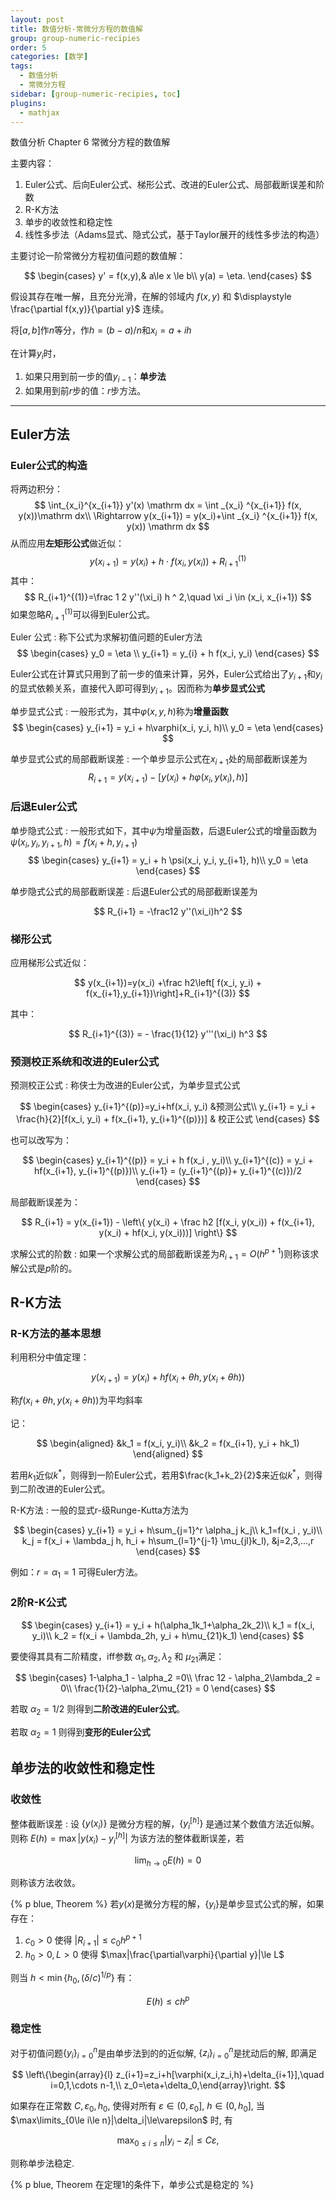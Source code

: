 ```yaml
---
layout: post
title: 数值分析-常微分方程的数值解
group: group-numeric-recipies
order: 5
categories: [数学]
tags:
  - 数值分析
  - 常微分方程
sidebar: [group-numeric-recipies, toc]
plugins:
  - mathjax
---
```


数值分析 Chapter 6 常微分方程的数值解

<!-- more -->

主要内容：

1. Euler公式、后向Euler公式、梯形公式、改进的Euler公式、局部截断误差和阶数
2. R-K方法
3. 单步的收敛性和稳定性
4. 线性多步法（Adams显式、隐式公式，基于Taylor展开的线性多步法的构造）

主要讨论一阶常微分方程初值问题的数值解：

$$
\begin{cases}
    y' = f(x,y),& a\le x \le b\\
    y(a) = \eta.
\end{cases}
$$

假设其存在唯一解，且充分光滑，在解的邻域内 $f(x, y)$ 和 $\displaystyle \frac{\partial f(x,y)}{\partial y}$ 连续。

将$[a,b]$作$n$等分，作$h=(b-a)/n$和$x_i=a+ih$

在计算$y_i$时，

1. 如果只用到前一步的值$y_{i-1}$：**单步法**
2. 如果用到前$r$步的值：$r$步方法。

---

## Euler方法

### Euler公式的构造

将两边积分：
$$
\int_{x_i}^{x_{i+1}} y'(x) \mathrm dx = \int _{x_i} ^{x_{i+1}} f(x, y(x))\mathrm dx\\
\Rightarrow y(x_{i+1}) = y(x_i)+\int _{x_i} ^{x_{i+1}} f(x, y(x)) \mathrm dx
$$
从而应用**左矩形公式**做近似：
$$
y(x_{i+1}) = y(x_i) +h\cdot f(x_i, y (x _ i)) +R_{i+1}^{(1)}
$$
其中：
$$
R_{i+1}^{(1)}=\frac 1 2 y''(\xi_i) h ^ 2,\quad \xi _i \in (x_i, x_{i+1})
$$
如果忽略$R_{i+1}^{(1)}$可以得到Euler公式。

Euler 公式
: 称下公式为求解初值问题的Euler方法
$$
\begin{cases}
y_0 = \eta \\
y_{i+1} = y_{i} + h f(x_i, y_i)
\end{cases}
$$

Euler公式在计算式只用到了前一步的值来计算，另外，Euler公式给出了$y_{i+1}$和$y_i$的显式依赖关系，直接代入即可得到$y_{i+1}$。因而称为**单步显式公式**

单步显式公式
: 一般形式为，其中$\varphi(x,y,h)$称为**增量函数**
$$
\begin{cases}
y_{i+1} = y_i + h\varphi(x_i, y_i, h)\\
y_0 = \eta
\end{cases}
$$

单步显式公式的局部截断误差
: 一个单步显示公式在$x_{i+1}$处的局部截断误差为
$$
R_{i+1} = y(x_{i+1}) - [y(x_i) + h\varphi(x_i,y(x_i), h)]
$$

### 后退Euler公式

单步隐式公式
: 一般形式如下，其中$\psi$为增量函数，后退Euler公式的增量函数为$\psi(x_i, y_i, y_{i+1}, h)=f(x_i+h, y_{i+1})$
$$
\begin{cases}
  y_{i+1} = y_i + h \psi(x_i, y_i, y_{i+1}, h)\\
  y_0 = \eta
\end{cases}
$$

单步隐式公式的局部截断误差
: 后退Euler公式的局部截断误差为

$$
R_{i+1} = -\frac12 y''(\xi_i)h^2
$$

### 梯形公式

应用梯形公式近似：

$$
y(x_{i+1})=y(x_i) +\frac h2\left[ f(x_i, y_i) + f(x_{i+1},y_{i+1})\right]+R_{i+1}^{(3)}
$$

其中：

$$
R_{i+1}^{(3)} = - \frac{1}{12} y'''(\xi_i) h^3
$$

### 预测校正系统和改进的Euler公式

预测校正公式
: 称侠士为改进的Euler公式，为单步显式公式

$$
\begin{cases}
  y_{i+1}^{(p)}=y_i+hf(x_i, y_i) &预测公式\\
  y_{i+1} = y_i + \frac{h}{2}[f(x_i, y_i) + f(x_{i+1}, y_{i+1}^{(p)})] & 校正公式
\end{cases}
$$

也可以改写为：

$$
\begin{cases}
  y_{i+1}^{(p)} = y_i + h f(x_i , y_i)\\
  y_{i+1}^{(c)} = y_i + hf(x_{i+1}, y_{i+1}^{(p)})\\
  y_{i+1} = (y_{i+1}^{(p)}+ y_{i+1}^{(c)})/2
\end{cases}
$$

局部截断误差为：

$$
R_{i+1} = y(x_{i+1}) - \left\{ y(x_i) + \frac h2 [f(x_i, y(x_i)) + f(x_{i+1}, y(x_i) + hf(x_i, y(x_i)))] \right\}
$$

求解公式的阶数
: 如果一个求解公式的局部截断误差为$R_{i+1}=O(h^{p+1})$则称该求解公式是$p$阶的。

## R-K方法

### R-K方法的基本思想

利用积分中值定理：

$$
y(x_{i+1}) = y(x_i) + hf(x_i+\theta h, y(x_i + \theta h))
$$

称$f(x_i+\theta h, y(x_i + \theta h))$为平均斜率

记：

$$
\begin{aligned}
  &k_1 = f(x_i, y_i)\\
  &k_2 = f(x_{i+1}, y_i + hk_1)
\end{aligned}
$$

若用$k_1$近似$k^*$，则得到一阶Euler公式，若用$\frac{k_1+k_2}{2}$来近似$k^*$，则得到二阶改进的Euler公式。

R-K方法
: 一般的显式r-级Runge-Kutta方法为

$$
\begin{cases}
   y_{i+1} = y_i + h\sum_{j=1}^r \alpha_j k_j\\
   k_1=f(x_i , y_i)\\
   k_j = f(x_i + \lambda_j h, h_i + h\sum_{l=1}^{j-1} \mu_{jl}k_l), &j=2,3,...,r
\end{cases}
$$

例如：$r=\alpha_1=1$ 可得Euler方法。

### 2阶R-K公式

$$
\begin{cases}
  y_{i+1} = y_i + h(\alpha_1k_1+\alpha_2k_2)\\
  k_1 = f(x_i, y_i)\\
  k_2 = f(x_i + \lambda_2h, y_i + h\mu_{21}k_1)
\end{cases}
$$

要使得其具有二阶精度，iff参数 $\alpha_1,\alpha_2,\lambda_2$ 和 $\mu_{21}$满足：

$$
\begin{cases}
1-\alpha_1 - \alpha_2 =0\\
\frac 12 - \alpha_2\lambda_2 = 0\\
\frac{1}{2}-\alpha_2\mu_{21} = 0
\end{cases}
$$

若取 $\alpha_2=1/2$ 则得到**二阶改进的Euler公式**。

若取 $\alpha_2=1$ 则得到**变形的Euler公式**

## 单步法的收敛性和稳定性

### 收敛性

整体截断误差
: 设 $\{y(x_i)\}$ 是微分方程的解，$\{y_i^{[h]}\}$ 是通过某个数值方法近似解。则称 $E(h) = \max|y(x_i) -y_i^{[h]}|$ 为该方法的整体截断误差，若

$$
\lim_{h\rightarrow 0} E(h) = 0
$$

则称该方法收敛。

{% p blue, Theorem %} 若$y(x)$是微分方程的解，$\{y_i\}$是单步显式公式的解，如果存在：

1. $c_0>0$ 使得 $|R_{i+1}|\le c_0h^{p+1}$
2. $h_0>0,L>0$ 使得 $\max|\frac{\partial\varphi}{\partial y}|\le L$

则当 $h<\min\{h_0, (\delta/c)^{1/p}\}$ 有：

$$
E(h) \le ch^p
$$

### 稳定性

对于初值问题$\{y_i\}_{i=0}^n$是由单步法到的的近似解,
$\{z_i\}_{i=0}^n$是扰动后的解, 即满足

$$
\left\{\begin{array}{l}
z_{i+1}=z_i+h[\varphi(x_i,z_i,h)+\delta_{i+1}],\quad i=0,1,\cdots
n-1,\\  z_0=\eta+\delta_0,\end{array}\right.
$$

如果存在正常数 $C, \varepsilon_0, h_0$, 使得对所有 $\varepsilon\in(0,\varepsilon_0]$, $h\in(0,h_0]$, 当 $\max\limits_{0\le i\le n}|\delta_i|\le\varepsilon$ 时, 有 

$$
\max_{0\le i\le n}|y_i-z_i|\le C\varepsilon,
$$

则称单步法稳定.

{% p blue, Theorem 在定理1的条件下，单步公式是稳定的 %}